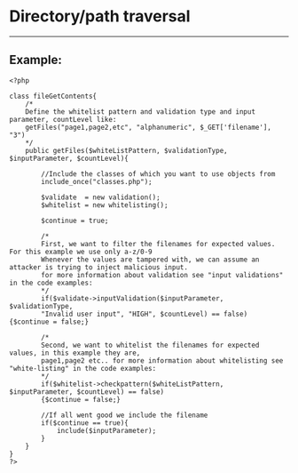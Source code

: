 # Directory/path traversal
-------

## Example:


	<?php

	class fileGetContents{ 	
		/*
		Define the whitelist pattern and validation type and input parameter, countLevel like:
		getFiles("page1,page2,etc", "alphanumeric", $_GET['filename'], "3")
		*/
		public getFiles($whiteListPattern, $validationType, $inputParameter, $countLevel){

			//Include the classes of which you want to use objects from
			include_once("classes.php");

			$validate  = new validation();
			$whitelist = new whitelisting();

			$continue = true;

			/*
			First, we want to filter the filenames for expected values. For this example we use only a-z/0-9
			Whenever the values are tampered with, we can assume an attacker is trying to inject malicious input.
			for more information about validation see "input validations" in the code examples:
			*/
			if($validate->inputValidation($inputParameter, $validationType,
			"Invalid user input", "HIGH", $countLevel) == false) {$continue = false;}

			/*
			Second, we want to whitelist the filenames for expected values, in this example they are,
			page1,page2 etc.. for more information about whitelisting see "white-listing" in the code examples:
			*/
			if($whitelist->checkpattern($whiteListPattern, $inputParameter, $countLevel) == false)
			{$continue = false;}

			//If all went good we include the filename
			if($continue == true){
				include($inputParameter);
			}
		}
	}
	?>
